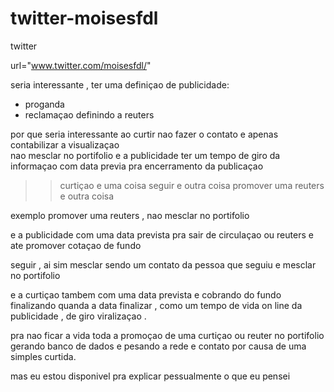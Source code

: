 # twitter-moisesfdl
twitter

url="www.twitter.com/moisesfdl/"

seria interessante , ter uma definiçao de publicidade: 
* proganda
* reclamaçao 
definindo a reuters 

por que 
seria interessante ao curtir nao fazer o contato e apenas contabilizar a visualizaçao  
nao mesclar no portifolio 
e a publicidade ter um tempo de giro da informaçao com data previa pra encerramento da publicaçao 

>>curtiçao e uma coisa 
>>seguir e outra coisa 
>>promover uma reuters e outra coisa 

exemplo 
promover uma reuters , nao mesclar no portifolio 

e a publicidade com uma data prevista pra sair de circulaçao ou reuters 
e ate promover cotaçao de fundo 

seguir , ai sim mesclar sendo um contato da pessoa que seguiu e mesclar no portifolio 

e a curtiçao tambem com uma data prevista e cobrando do fundo finalizando quanda a data finalizar , 
como um tempo de vida on line da publicidade , de giro viralizaçao . 

pra nao ficar a vida toda a promoçao de uma curtiçao ou reuter no portifolio gerando banco de dados e pesando a rede  e contato por causa de uma simples curtida. 

mas eu estou disponivel pra explicar pessualmente o que eu pensei 

